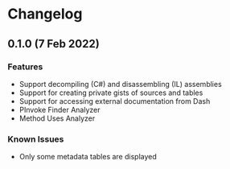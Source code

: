 # Changelog

## 0.1.0 (7 Feb 2022)

### Features
- Support decompiling (C#) and disassembling (IL) assemblies
- Support for creating private gists of sources and tables
- Support for accessing external documentation from Dash
- PInvoke Finder Analyzer
- Method Uses Analyzer

### Known Issues
- Only some metadata tables are displayed
